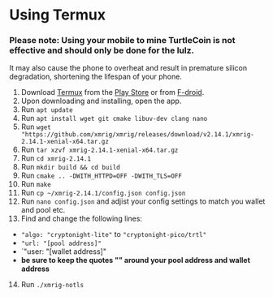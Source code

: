 # Using Termux

### Please note: Using your mobile to mine TurtleCoin is not effective and should only be done for the lulz. 
It may also cause the phone to overheat and result in premature silicon degradation, shortening the lifespan of your phone.

1. Download [Termux](https://termux.com) from the [Play Store](https://play.google.com/store/apps/details?id=com.termux) 
   or from [F-droid](https://f-droid.org/repository/browse/?fdid=com.termux).
2. Upon downloading and installing, open the app.
3. Run `apt update`
4. Run `apt install wget git cmake libuv-dev clang nano`
5. Run `wget "https://github.com/xmrig/xmrig/releases/download/v2.14.1/xmrig-2.14.1-xenial-x64.tar.gz`
6. Run `tar xzvf xmrig-2.14.1-xenial-x64.tar.gz`
7. Run `cd xmrig-2.14.1`
8. Run `mkdir build && cd build`
9. Run `cmake .. -DWITH_HTTPD=OFF -DWITH_TLS=OFF`
10. Run `make`
11. Run `cp ~/xmrig-2.14.1/config.json config.json`
12. Run `nano config.json` and adjist your config settings to match you wallet and pool etc.
13. Find and change the following lines:
* `"algo: "cryptonight-lite"` to `"cryptonight-pico/trtl"`
* `"url: "[pool address]"`
* `"user: "[wallet address]"
* **be sure to keep the quotes "" around your pool address and wallet address**
14. Run `./xmrig-notls`




